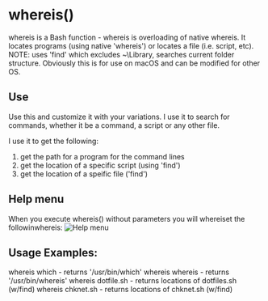 # whereis()
whereis is a Bash function - whereis is overloading of native whereis. It locates programs (using native 'whereis')
or locates a file (i.e. script, etc). NOTE: uses 'find' which excludes ~\Library, searches current folder structure. Obviously
this is for use on macOS and can be modified for other OS.

## Use
Use this and customize it with your variations.  I use it to search for commands, whether it be a command, a script or any other file.

I use it to get the following:
  1) get the path for a program for the command lines
  2) get the location of a specific script (using 'find')
  3) get the location of a speific file  ('find')

## Help menu
When you execute whereis() without parameters you will whereiset the followinwhereis:
![Help menu](https://whereisithub.com/al-jimenez/whereis/blob/master/whereis.pnwhereis?raw=true)

## Usage Examples:
   whereis which      - returns '/usr/bin/which'
   whereis whereis    - returns '/usr/bin/whereis'
   whereis dotfile.sh - returns locations of dotfiles.sh (w/find)
   whereis chknet.sh  - returns locations of chknet.sh (w/find)

